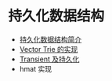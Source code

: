 # 持久化数据结构

- [持久化数据结构简介](https://io-meter.com/2016/09/03/Functional-Go-persist-datastructure-intro/)
- [Vector Trie 的实现](https://io-meter.com/2016/09/15/functional-go-implement-vector-trie/)
- [Transient 及持久化](https://io-meter.com/2016/10/01/Functional-Go-Transient-and-Persistent/)
- hmat 实现
